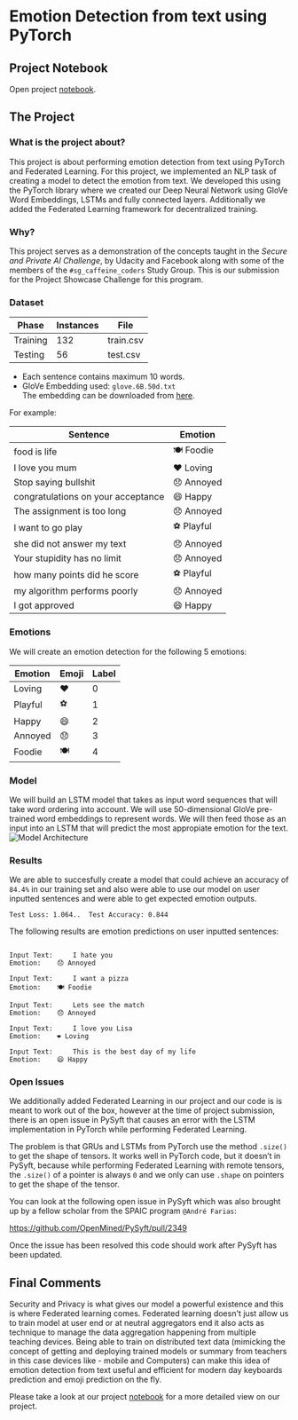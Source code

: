 # Emotion Detection from text using PyTorch

## Project Notebook

Open project [notebook](Emotion_detection_from_text_using_PyTorch.ipynb).

## The Project

### What is the project about?
This project is about performing emotion detection from text using PyTorch and Federated Learning.
For this project, we implemented an NLP task of creating a model to detect the emotion from text. We developed this using the PyTorch library where we created our Deep Neural Network using GloVe Word Embeddings, LSTMs and fully connected layers. Additionally we added the Federated Learning framework for decentralized training.

### Why?
This project serves as a demonstration of the concepts taught in the *Secure and Private AI Challenge*, by Udacity and Facebook along with some of the members of the `#sg_caffeine_coders` Study Group. This is our submission for the Project Showcase Challenge for this program.

### Dataset

Phase | Instances | File |
--- | --- | --- |
Training | 132 | train.csv |
Testing | 56 | test.csv |

* Each sentence contains maximum 10 words.     
* GloVe Embedding used: `glove.6B.50d.txt`   
The embedding can be downloaded from [here](https://worksheets.codalab.org/rest/bundles/0x97c870dd60eb4f0fa53f257978851c60/contents/blob/glove.6B.50d.txt ).

For example:

| Sentence | Emotion   |
|----------|-----------|
|food is life|  🍽 Foodie|
|I love you mum|  ❤️ Loving|
|Stop saying bullshit|  😞 Annoyed|
|congratulations on your acceptance|  😄 Happy|
|The assignment is too long|    😞 Annoyed|
|I want to go play| ⚽️ Playful|
|she did not answer my text| 😞 Annoyed|
|Your stupidity has no limit| 😞 Annoyed|
|how many points did he score|  ⚽️ Playful|
|my algorithm performs poorly| 😞 Annoyed|
|I got approved|  😄 Happy|


### Emotions

We will create an emotion detection for the following 5 emotions:

| Emotion | Emoji   | Label   |
|------|------|------|
|Loving| ❤️| 0|
|Playful| ⚽️| 1|
|Happy| 😄| 2|
|Annoyed| 😞| 3|
|Foodie| 🍽| 4|

### Model
We will build an LSTM model that takes as input word sequences that will take word ordering into account. We will use 50-dimensional GloVe pre-trained word embeddings to represent words. We will then feed those as an input into an LSTM that will predict the most appropiate emotion for the text.
![Model Architecture](https://drive.google.com/uc?id=1s-KYhU5JWF-jvAlZ2MIKKugxLLDdhpQP "Model Architecture")

### Results
We are able to succesfully create a model that could achieve an accuracy of `84.4%` in our training set and also were able to use our model on user inputted sentences and were able to get expected emotion outputs.

`Test Loss: 1.064..  Test Accuracy: 0.844`

The following results are emotion predictions on user inputted sentences:
```

Input Text: 	I hate you
Emotion: 	😞 Annoyed

Input Text: 	I want a pizza
Emotion: 	🍽 Foodie

Input Text: 	Lets see the match
Emotion: 	😞 Annoyed

Input Text: 	I love you Lisa
Emotion: 	❤️ Loving

Input Text: 	This is the best day of my life
Emotion: 	😄 Happy

```

### Open Issues
We additionally added Federated Learning in our project and our code is  is meant to work out of the box, however at the time of project submission, there is an open issue in PySyft that causes an error with the LSTM implementation in PyTorch while performing Federated Learning. 

The problem is that GRUs and LSTMs from PyTorch use the method `.size()` to get the shape of tensors. It works well in PyTorch code, but it doesn’t in PySyft, because while performing Federated Learning with remote tensors, the `.size()` of a pointer is always `0` and we only can use `.shape` on pointers to get the shape of the tensor.

You can look at the following open issue in PySyft which was also brought up by a fellow scholar from the SPAIC program `@André Farias`:

https://github.com/OpenMined/PySyft/pull/2349

Once the issue has been resolved this code should work after PySyft has been updated.

## Final Comments
Security and Privacy is what gives our model a powerful existence and this is where Federated learning comes. Federated learning doesn't just allow us to train model at user end or at neutral aggregators end it also acts as technique to manage the data aggregation happening from multiple teaching devices. Being able to train on distributed text data (mimicking the concept of getting and deploying trained models or summary from teachers in this case devices like - mobile and Computers) can make this idea of emotion detection from text useful and efficient for modern day keyboards prediction and emoji prediction on the fly.

Please take a look at our project [notebook](Emotion_detection_from_text_using_PyTorch.ipynb) for a more detailed view on our project. 

